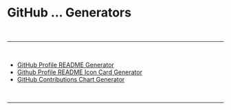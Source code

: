 # GitHub ... Generators

<br>

---

<br>

- [GitHub Profile README Generator](https://rahuldkjain.github.io/gh-profile-readme-generator/)
- [Github Profile README Icon Card Generator](https://cardify.vercel.app/)
- [GitHub Contributions Chart Generator](https://github-contributions.vercel.app/)

<br>

---
